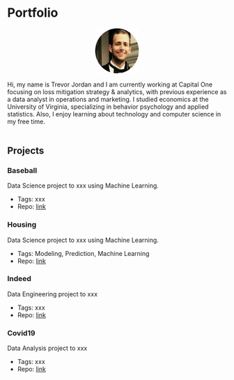 # Portfolio
<p align="center"><img src="./artifacts/fancy.png" alt="headshot" width="100"/></p>

Hi, my name is Trevor Jordan and I am currently working at Capital One focusing on loss mitigation strategy & analytics, with previous experience as a data analyst in operations and marketing. I studied economics at the University of Virginia, specializing in behavior psychology and applied statistics. Also, I enjoy learning about technology and computer science in my free time.
<br><br>

## Projects

### Baseball
Data Science project to xxx using Machine Learning.
- Tags: xxx
- Repo: [link]()

### Housing
Data Science project to xxx using Machine Learning.
- Tags: Modeling, Prediction, Machine Learning
- Repo: [link]()

### Indeed
Data Engineering project to xxx
- Tags: xxx
- Repo: [link]()

### Covid19
Data Analysis project to xxx
- Tags: xxx
- Repo: [link]()
